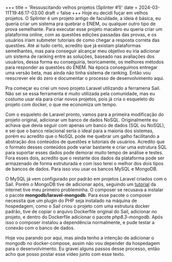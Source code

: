 +++
title = 'Ressuscitando velhos projetos (Splinter #1)'
date = 2024-03-11T19:46:17-03:00
draft = false
+++
Hoje eu decidi fuçar em velhos projetos. O Splinter é um projeto antigo de faculdade, a ideia é básica,
eu queria criar um sistema pra quebrar o ENEM, ou qualquer outro tipo de prova semelhante. Para executar
esse projeto macabro eu queria criar um plataforma online, com as questões edições passadas das provas,
e os usuários iriam submeter tutoriais de como chegar a resposta correta das questões. Até aí tudo certo,
acredito que já existam plataformas semelhantes, mas para conseguir alcançar meu objetivo eu iria
adicionar um sistema de ranking entre as soluções, baseado nas avaliações dos usuários, dessa forma
eu conseguiria, teoricamente, os melhores métodos para responder as questões do ENEM. Na época
conseguimos entregar uma versão beta, mas ainda não tinha sistema de ranking. Então vou reescrever
ele do zero e documentar o processo de desenvolvimento aqui. 

Pra começar eu criei um novo projeto Laravel utilizando a ferramena Sail. Não sei se essa ferramenta
é muito utilizada pela comunidade, mas eu costumo usar ela para criar novos projetos, pois já cria o
esqueleto do projeto com docker, o que me economiza um tempo.

Com o esqueleto de Laravel pronto, vamos para a primeira modificação do projeto original, adicionar
um banco de dados NoSQL. Originalmente eu achava que devia seguir com apenas um banco de dados (SQL 
ou NoSQL), e sei que o banco relacional seria o ideal para a maioria dos sistemas, porém eu acredito
que o NoSQL pode me quebrar um galho facilitando a abstração dos conteúdos de questões e tutoriais de
usuários. Acredito que o formato desses conteúdos pode variar bastante e criar uma estrutura SQL para
suportar esses dados pode demorar muito tempo de análise e testes. Fora esses dois, acredito que o
restante dos dados da plataforma pode ser armazenado de forma estruturada e com isso terei o melhor
dos dois tipos de bancos de dados. Para isso vou usar os bancos MySQL e MongoDB.

O MySQL já vem configurado por padrão em projetos Laravel criados com o Sail. Porém o MongoDB tive
de adicionar após, seguindo um [tutorial](https://www.mongodb.com/developer/languages/php/laravel-mongodb-tutorial/)
da internet tive meu primeiro probleminha. O composer se recusava a instalar o pacote
**mongodb/laravel-mongodb**. Para esse pacote o composer necessita que um plugin do PHP seja
instalado na máquina de hospedagem, como o Sail criou o projeto com uma estrutura docker padrão,
tive de copiar o arquivo Dockerfile original do Sail, adicionar no projeto, e dentro do Dockerfile
adicionar o pacote *php8.3-mongodb*. Após isso o composer instalou a dependência normalmente,
e pude testar a conexão com o banco de dados.

Hoje vou parando por aqui, mas ainda tenho a intenção de adicionar o mongodb no docker-compose,
assim não vou depender da hospedagem para o desenvolvimento. Eu gravei alguns passos desse processo,
então acho que posso postar esse vídeo junto com esse texto.